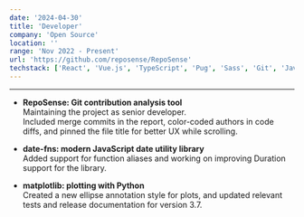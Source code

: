 ```yaml
---
date: '2024-04-30'
title: 'Developer'
company: 'Open Source'
location: ''
range: 'Nov 2022 - Present'
url: 'https://github.com/reposense/RepoSense'
techstack: ['React', 'Vue.js', 'TypeScript', 'Pug', 'Sass', 'Git', 'Java', 'Python']
---
```


---

- **RepoSense: Git contribution analysis tool** <br> Maintaining the project as senior developer. <br> Included merge commits in the report, color-coded authors in code diffs, and pinned the file title for better UX while scrolling.

- **date-fns: modern JavaScript date utility library** <br> Added support for function aliases and working on improving Duration support for the library.

- **matplotlib: plotting with Python** <br> Created a new ellipse annotation style for plots, and updated relevant tests and release documentation for version 3.7.
